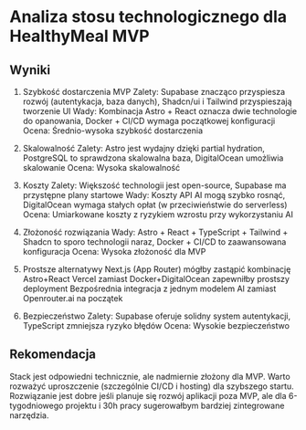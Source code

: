 # Analiza stosu technologicznego dla HealthyMeal MVP

## Wyniki

1. Szybkość dostarczenia MVP
Zalety: Supabase znacząco przyspiesza rozwój (autentykacja, baza danych), Shadcn/ui i Tailwind przyspieszają tworzenie UI
Wady: Kombinacja Astro + React oznacza dwie technologie do opanowania, Docker + CI/CD wymaga początkowej konfiguracji
Ocena: Średnio-wysoka szybkość dostarczenia

2. Skalowalność
Zalety: Astro jest wydajny dzięki partial hydration, PostgreSQL to sprawdzona skalowalna baza, DigitalOcean umożliwia skalowanie
Ocena: Wysoka skalowalność

3. Koszty
Zalety: Większość technologii jest open-source, Supabase ma przystępne plany startowe
Wady: Koszty API AI mogą szybko rosnąć, DigitalOcean wymaga stałych opłat (w przeciwieństwie do serverless)
Ocena: Umiarkowane koszty z ryzykiem wzrostu przy wykorzystaniu AI

4. Złożoność rozwiązania
Wady: Astro + React + TypeScript + Tailwind + Shadcn to sporo technologii naraz, Docker + CI/CD to zaawansowana konfiguracja
Ocena: Wysoka złożoność dla MVP

5. Prostsze alternatywy
Next.js (App Router) mógłby zastąpić kombinację Astro+React
Vercel zamiast Docker+DigitalOcean zapewniłby prostszy deployment
Bezpośrednia integracja z jednym modelem AI zamiast Openrouter.ai na początek

6. Bezpieczeństwo
Zalety: Supabase oferuje solidny system autentykacji, TypeScript zmniejsza ryzyko błędów
Ocena: Wysokie bezpieczeństwo

## Rekomendacja
Stack jest odpowiedni technicznie, ale nadmiernie złożony dla MVP. Warto rozważyć uproszczenie (szczególnie CI/CD i hosting) dla szybszego startu. Rozwiązanie jest dobre jeśli planuje się rozwój aplikacji poza MVP, ale dla 6-tygodniowego projektu i 30h pracy sugerowałbym bardziej zintegrowane narzędzia.